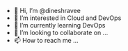 - 👋 Hi, I’m @dineshravee
- 👀 I’m interested in Cloud and DevOps
- 🌱 I’m currently learning DevOps
- 💞️ I’m looking to collaborate on ...
- 📫 How to reach me ...

<!---
dineshravee/dineshravee is a ✨ special ✨ repository because its `README.md` (this file) appears on your GitHub profile.
You can click the Preview link to take a look at your changes.
--->
